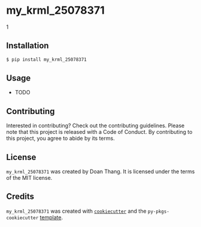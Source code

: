 # my_krml_25078371

1

## Installation

```bash
$ pip install my_krml_25078371
```

## Usage

- TODO

## Contributing

Interested in contributing? Check out the contributing guidelines. Please note that this project is released with a Code of Conduct. By contributing to this project, you agree to abide by its terms.

## License

`my_krml_25078371` was created by Doan Thang. It is licensed under the terms of the MIT license.

## Credits

`my_krml_25078371` was created with [`cookiecutter`](https://cookiecutter.readthedocs.io/en/latest/) and the `py-pkgs-cookiecutter` [template](https://github.com/py-pkgs/py-pkgs-cookiecutter).
